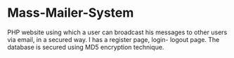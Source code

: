 # Mass-Mailer-System
PHP website using which a user can broadcast his messages to other users via email, in a secured way. I has a register page, login- logout page. The database is secured using MD5 encryption technique.
